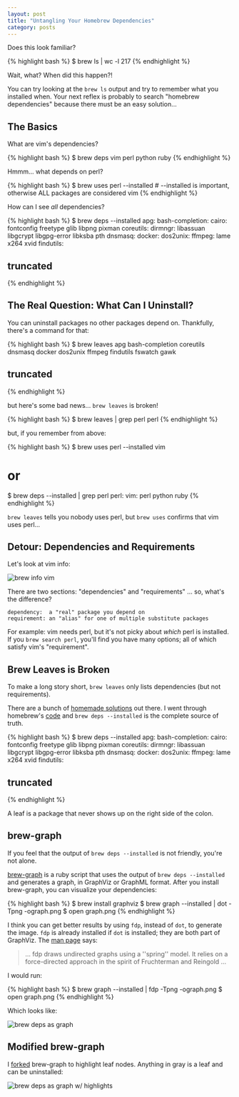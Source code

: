 ```yaml
---
layout: post
title: "Untangling Your Homebrew Dependencies"
category: posts
---
```


Does this look familiar?

{% highlight bash %}
$ brew ls | wc -l
217
{% endhighlight %}

Wait, what? When did this happen?!

You can try looking at the  `brew ls` output and try to remember what you
installed when. Your next reflex is probably to search "homebrew dependencies"
because there must be an easy solution...


## The Basics

What are vim's dependencies?

{% highlight bash %}
$ brew deps vim
perl
python
ruby
{% endhighlight %}

Hmmm... what depends on perl?

{% highlight bash %}
$ brew uses perl --installed     # --installed is important, otherwise ALL packages are considered
vim
{% endhighlight %}

How can I see _all_ dependencies?

{% highlight bash %}
$ brew deps --installed
apg:
bash-completion:
cairo: fontconfig freetype glib libpng pixman
coreutils:
dirmngr: libassuan libgcrypt libgpg-error libksba pth
dnsmasq:
docker:
dos2unix:
ffmpeg: lame x264 xvid
findutils:
## truncated ##
{% endhighlight %}


## The Real Question: What Can I Uninstall?

You can uninstall packages no other packages depend on. Thankfully, there's a
command for that:

{% highlight bash %}
$ brew leaves
apg
bash-completion
coreutils
dnsmasq
docker
dos2unix
ffmpeg
findutils
fswatch
gawk
## truncated ##
{% endhighlight %}

but here's some bad news... `brew leaves` is broken!

{% highlight bash %}
$ brew leaves | grep perl
perl
{% endhighlight %}

but, if you remember from above:

{% highlight bash %}
$ brew uses perl --installed
vim
# or
$ brew deps --installed | grep perl
perl:
vim: perl python ruby
{% endhighlight %}

`brew leaves` tells you nobody uses perl, but `brew uses` confirms that vim uses perl...


## Detour: Dependencies and Requirements

Let's look at vim info:

![brew info vim]({{site.url}}/assets/untangling-homebrew-dependencies/brew-info-vim.png)

There are two sections: "dependencies" and "requirements" ... so, what's the difference?

    dependency:  a "real" package you depend on  
    requirement: an "alias" for one of multiple substitute packages

For example: vim needs perl, but it's not picky about _which_ perl is installed.  
If you `brew search perl`, you'll find you have many options; all of which
satisfy vim's "requirement".


## Brew Leaves is Broken

To make a long story short, `brew leaves` only lists dependencies (but not
requirements).

There are a bunch of [homemade solutions](https://www.google.com/search?q=homebrew+dependencies)
out there. I went through homebrew's [code](https://github.com/Homebrew/brew/tree/master/Library/Homebrew/cmd) and `brew deps --installed` is the
complete source of truth.

{% highlight bash %}
$ brew deps --installed
apg:
bash-completion:
cairo: fontconfig freetype glib libpng pixman
coreutils:
dirmngr: libassuan libgcrypt libgpg-error libksba pth
dnsmasq:
docker:
dos2unix:
ffmpeg: lame x264 xvid
findutils:
## truncated ##
{% endhighlight %}

A leaf is a package that never shows up on the right side of the colon.


## brew-graph

If you feel that the output of `brew deps --installed` is not friendly, you're not alone.

[brew-graph](https://github.com/martido/brew-graph) is a ruby script that uses the output of `brew deps --installed` and generates a graph, in GraphViz or GraphML format. After you install brew-graph, you can visualize your dependencies:

{% highlight bash %}
$ brew install graphviz
$ brew graph --installed | dot -Tpng -ograph.png
$ open graph.png
{% endhighlight %}

I think you can get better results by using `fdp`, instead of `dot`, to
generate the image. `fdp` is already installed if `dot` is installed; they are
both part of GraphViz. The [man page](https://linux.die.net/man/1/fdp) says:

> ... fdp draws undirected graphs using a ''spring'' model. It relies on a force-directed approach in the spirit of Fruchterman and Reingold ...

I would run:

{% highlight bash %}
$ brew graph --installed | fdp -Tpng -ograph.png
$ open graph.png
{% endhighlight %}

Which looks like:

![brew deps as graph]({{site.url}}/assets/untangling-homebrew-dependencies/brew-deps.png)


## Modified brew-graph

I [forked](https://github.com/jpalardy/brew-graph) brew-graph to highlight leaf
nodes. Anything in gray is a leaf and can be uninstalled:

![brew deps as graph w/ highlights]({{site.url}}/assets/untangling-homebrew-dependencies/brew-deps-hl.png)

